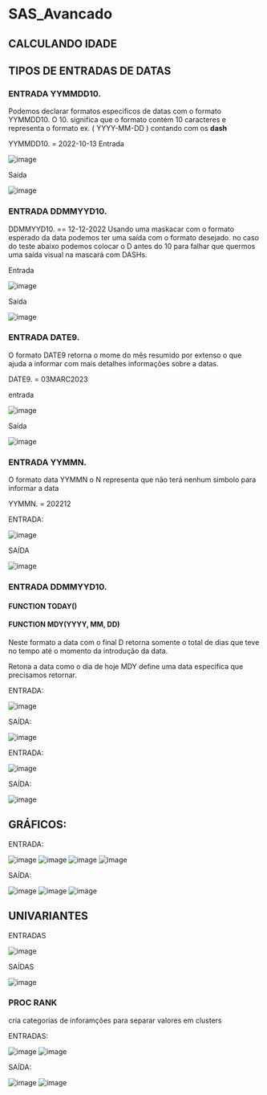 # SAS_Avancado

## CALCULANDO IDADE

## TIPOS DE ENTRADAS DE DATAS

### ENTRADA YYMMDD10.

Podemos declarar formatos especificos de datas com o formato YYMMDD10. O 10. significa que o formato contém 10 caracteres e representa o formato ex. ( YYYY-MM-DD ) contando com os **dash**

YYMMDD10. = 2022-10-13
Entrada

![image](https://github.com/user-attachments/assets/274395d2-f029-4e97-aa5b-47af2fab589c)

Saída

![image](https://github.com/user-attachments/assets/c667efc5-a6f3-4aec-a79d-c06104eff4e3)

### ENTRADA DDMMYYD10.

DDMMYYD10. == 12-12-2022
Usando uma maskacar com o formato esperado da data podemos ter uma saída com o formato desejado. no caso do teste abaixo podemos colocar o D antes do 10 para falhar que quermos uma saída visual na mascará com DASHs.


Entrada

![image](https://github.com/user-attachments/assets/1bf7e8de-48d2-48ea-8abe-8e6cd5c8ed8d)

Saída

![image](https://github.com/user-attachments/assets/02898f19-c559-4d40-9762-f195f0aa1a94)


### ENTRADA DATE9.
O formato DATE9 retorna o mome do mês resumido por extenso o que ajuda a informar com mais detalhes informações sobre a datas.

DATE9. = 03MARC2023 

entrada

![image](https://github.com/user-attachments/assets/3dd7273a-21f4-43ec-b31c-ff33a70d4fb7)

Saída

![image](https://github.com/user-attachments/assets/31e10de1-3739-4451-90c8-ab8b5eb2d9d3)

### ENTRADA YYMMN.

O formato data YYMMN o N representa que não terá nenhum simbolo para informar a data

YYMMN. = 202212

ENTRADA:

![image](https://github.com/user-attachments/assets/cceeac61-9045-44ec-9eb8-7d85162cdc25)

SAÍDA

![image](https://github.com/user-attachments/assets/4c2b6ead-8f84-4384-8cb0-3e325a22b98e)

### ENTRADA DDMMYYD10. 
#### FUNCTION TODAY()
#### FUNCTION MDY(YYYY, MM, DD)

Neste formato a data com o final D retorna somente o total de dias que teve no tempo até o momento da introdução da data.

Retona a data como o dia de hoje
MDY define uma data especifica que precisamos retornar.

ENTRADA: 

![image](https://github.com/user-attachments/assets/cd4552aa-066f-4bb5-a9ae-0bed58cc5d33)

SAÍDA: 

![image](https://github.com/user-attachments/assets/0f1f72a0-41b8-49d6-a2bf-42ef17a3d5c2)

ENTRADA: 

![image](https://github.com/user-attachments/assets/8e95bda1-4e31-48f6-8c8d-8c7ffe7397b9)

SAÍDA:

![image](https://github.com/user-attachments/assets/78d38035-c133-4bc4-89fc-a92776d5eec7)

## GRÁFICOS: 

ENTRADA:

![image](https://github.com/user-attachments/assets/b329a9ae-2def-4df9-a7aa-e7ffbcbc19ea)
![image](https://github.com/user-attachments/assets/d5760980-8cd5-4c41-a612-980009a15cf2)
![image](https://github.com/user-attachments/assets/958c069d-409d-4caf-9359-3a4123a80039)
![image](https://github.com/user-attachments/assets/79d45da1-8a9d-4f38-b22b-8671bc69232b)


SAÍDA:

![image](https://github.com/user-attachments/assets/2b2b8bbd-69bc-4a48-b4e8-acd7139f0179)
![image](https://github.com/user-attachments/assets/56bd7b8d-2f6f-4a0d-832a-925559b905ba)
![image](https://github.com/user-attachments/assets/2c7471cf-134e-4e44-988f-8ca99235a469)


## UNIVARIANTES

ENTRADAS

![image](https://github.com/user-attachments/assets/2d199cba-5c16-4e12-8e9b-65202e422902)


SAÍDAS

![image](https://github.com/user-attachments/assets/44513209-6256-40b7-80a1-9b52edf88beb)

### PROC RANK

  cria categorias de inforamções para separar valores em clusters

ENTRADAS: 

![image](https://github.com/user-attachments/assets/897a101a-9a6f-4ad1-9adb-ab84970fa614)
![image](https://github.com/user-attachments/assets/7906f1f7-d469-4de7-9b43-a2becbf1520e)


SAÍDA:

![image](https://github.com/user-attachments/assets/79011e9e-bc7b-40cc-89ea-0e023be2c703)
![image](https://github.com/user-attachments/assets/3354873a-8dd2-4945-b97b-f4fd230cd6f5)



